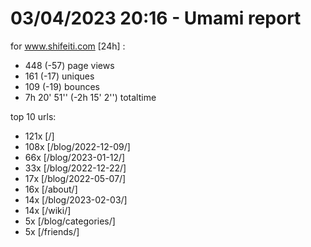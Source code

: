 # 03/04/2023 20:16 - Umami report
for www.shifeiti.com [24h] :

 - 448 (-57) page views
 - 161 (-17) uniques
 - 109 (-19) bounces
 - 7h 20' 51'' (-2h 15' 2'') totaltime


top 10 urls:
 - 121x [/]
 - 108x [/blog/2022-12-09/]
 - 66x [/blog/2023-01-12/]
 - 33x [/blog/2022-12-22/]
 - 17x [/blog/2022-05-07/]
 - 16x [/about/]
 - 14x [/blog/2023-02-03/]
 - 14x [/wiki/]
 - 5x [/blog/categories/]
 - 5x [/friends/]


